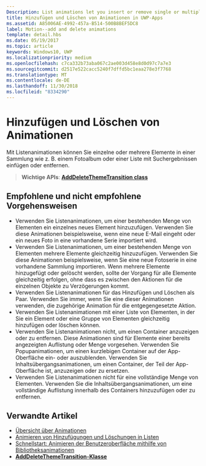 ```yaml
---
Description: List animations let you insert or remove single or multiple items from a collection, such as a photo album or a list of search results.
title: Hinzufügen und Löschen von Animationen in UWP-Apps
ms.assetid: A85006AE-4992-457a-B514-500B8BEF5DC8
label: Motion--add and delete animations
template: detail.hbs
ms.date: 05/19/2017
ms.topic: article
keywords: Windows10, UWP
ms.localizationpriority: medium
ms.openlocfilehash: c7ca332b73aba067c2ae003d458e8d0d97c7a7e3
ms.sourcegitcommit: d2517e522cacc5240f7dffd5bc1eaa278e3f7768
ms.translationtype: MT
ms.contentlocale: de-DE
ms.lasthandoff: 11/30/2018
ms.locfileid: "8334290"
---
```

# <a name="add-and-delete-animations"></a>Hinzufügen und Löschen von Animationen



Mit Listenanimationen können Sie einzelne oder mehrere Elemente in einer Sammlung wie z. B. einem Fotoalbum oder einer Liste mit Suchergebnissen einfügen oder entfernen.

> **Wichtige APIs**: [**AddDeleteThemeTransition class**](https://msdn.microsoft.com/library/windows/apps/br243048)


## <a name="dos-and-donts"></a>Empfohlene und nicht empfohlene Vorgehensweisen


-   Verwenden Sie Listenanimationen, um einer bestehenden Menge von Elementen ein einzelnes neues Element hinzuzufügen. Verwenden Sie diese Animationen beispielsweise, wenn eine neue E-Mail eingeht oder ein neues Foto in eine vorhandene Serie importiert wird.
-   Verwenden Sie Listenanimationen, um einer bestehenden Menge von Elementen mehrere Elemente gleichzeitig hinzuzufügen. Verwenden Sie diese Animationen beispielsweise, wenn Sie eine neue Fotoserie in eine vorhandene Sammlung importieren. Wenn mehrere Elemente hinzugefügt oder gelöscht werden, sollte der Vorgang für alle Elemente gleichzeitig erfolgen, ohne dass es zwischen den Aktionen für die einzelnen Objekte zu Verzögerungen kommt.
-   Verwenden Sie Listenanimationen für das Hinzufügen und Löschen als Paar. Verwenden Sie immer, wenn Sie eine dieser Animationen verwenden, die zugehörige Animation für die entgegengesetzte Aktion.
-   Verwenden Sie Listenanimationen mit einer Liste von Elementen, in der Sie ein Element oder eine Gruppe von Elementen gleichzeitig hinzufügen oder löschen können.
-   Verwenden Sie Listenanimationen nicht, um einen Container anzuzeigen oder zu entfernen. Diese Animationen sind für Elemente einer bereits angezeigten Auflistung oder Menge vorgesehen. Verwenden Sie Popupanimationen, um einen kurzlebigen Container auf der App-Oberfläche ein- oder auszublenden. Verwenden Sie Inhaltsübergangsanimationen, um einen Container, der Teil der App-Oberfläche ist, anzuzeigen oder zu ersetzen.
-   Verwenden Sie Listenanimationen nicht für eine vollständige Menge von Elementen. Verwenden Sie die Inhaltsübergangsanimationen, um eine vollständige Auflistung innerhalb des Containers hinzuzufügen oder zu entfernen.



## <a name="related-articles"></a>Verwandte Artikel

* [Übersicht über Animationen](https://msdn.microsoft.com/library/windows/apps/mt187350)
* [Animieren von Hinzufügungen und Löschungen in Listen](https://msdn.microsoft.com/library/windows/apps/xaml/jj649430)
* [Schnellstart: Animieren der Benutzeroberfläche mithilfe von Bibliotheksanimationen](https://msdn.microsoft.com/library/windows/apps/xaml/hh452703)
* [**AddDeleteThemeTransition-Klasse**](https://msdn.microsoft.com/library/windows/apps/br243048)

 

 




